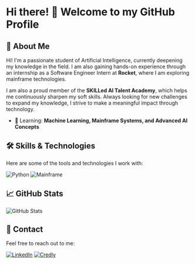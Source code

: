 # Hi there! 👋 Welcome to my GitHub Profile

## 🌟 About Me
Hi! I'm a passionate student of Artificial Intelligence, currently deepening my knowledge in the field. I am also gaining hands-on experience through an internship as a Software Engineer Intern at **Rocket**, where I am exploring mainframe technologies. 

I am also a proud member of the **SKILLed AI Talent Academy**, which helps me continuously sharpen my soft skills. Always looking for new challenges to expand my knowledge, I strive to make a meaningful impact through technology.

- 🌱 Learning: **Machine Learning, Mainframe Systems, and Advanced AI Concepts**

## 🛠️ Skills & Technologies
Here are some of the tools and technologies I work with:

![Python](https://img.shields.io/badge/-Python-blue)
![Mainframe](https://img.shields.io/badge/-Mainframe-green)

## 📈 GitHub Stats
![GitHub Stats](https://github-readme-stats.vercel.app/api?username=YourGitHubUsername&show_icons=true&theme=radical)

## 💬 Contact
Feel free to reach out to me:

[![LinkedIn](https://img.shields.io/badge/-LinkedIn-blue)](https://linkedin.com/in/aronas-butkevicius)
[![Credly](https://img.shields.io/badge/-Credly-orange)](https://www.credly.com/users/aronas-butkevicius)

